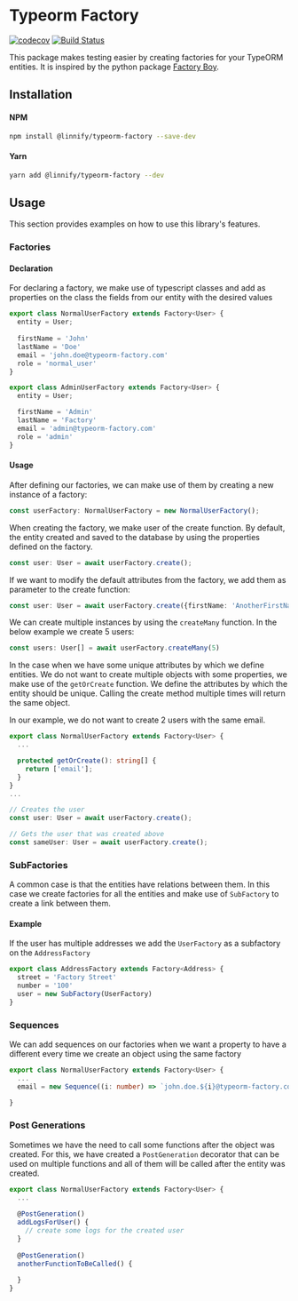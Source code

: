 # Typeorm Factory


[![codecov](https://codecov.io/gh/linnify/typeorm-factory/branch/main/graph/badge.svg)](https://codecov.io/gh/linnify/typeorm-factory)
[![Build Status](https://travis-ci.com/linnify/typeorm-factory.svg?branch=main)](https://travis-ci.com/linnify/typeorm-factory)

This package makes testing easier by creating factories for your TypeORM entities. It is inspired by the python package [Factory Boy](https://github.com/FactoryBoy/factory_boy).

## Installation

#### NPM

```bash
npm install @linnify/typeorm-factory --save-dev
```

#### Yarn

```bash
yarn add @linnify/typeorm-factory --dev
```


## Usage

This section provides examples on how to use this library's features.

### Factories

#### Declaration

For declaring a factory, we make use of typescript classes and add as properties on the class the fields from our entity with the desired values

```typescript
export class NormalUserFactory extends Factory<User> {
  entity = User;
  
  firstName = 'John'
  lastName = 'Doe'
  email = 'john.doe@typeorm-factory.com'
  role = 'normal_user'
}

export class AdminUserFactory extends Factory<User> {
  entity = User;

  firstName = 'Admin'
  lastName = 'Factory'
  email = 'admin@typeorm-factory.com'
  role = 'admin'
}
```

#### Usage

After defining our factories, we can make use of them by creating a new instance of a factory:

```typescript
const userFactory: NormalUserFactory = new NormalUserFactory();
```

When creating the factory, we make user of the create function. By default, the entity created and saved to the database by using the properties defined on the factory.

```typescript
const user: User = await userFactory.create();
```

If we want to modify the default attributes from the factory, we add them as parameter to the create function:


```typescript
const user: User = await userFactory.create({firstName: 'AnotherFirstName', lastName: 'AnotherLastName'});
```

We can create multiple instances by using the `createMany` function. In the below example we create 5 users:

```typescript
const users: User[] = await userFactory.createMany(5)
```

In the case when we have some unique attributes by which we define entities. We do not want to create multiple objects with some properties, we make use of the `getOrCreate` function. We define the attributes by which the entity should be unique. Calling the create method multiple times will return the same object.

In our example, we do not want to create 2 users with the same email.

```typescript
export class NormalUserFactory extends Factory<User> {
  ...

  protected getOrCreate(): string[] {
    return ['email'];
  }
}
...

// Creates the user 
const user: User = await userFactory.create();

// Gets the user that was created above
const sameUser: User = await userFactory.create();

```
### SubFactories

A common case is that the entities have relations between them. In this case we create factories for all the entities and make use of `SubFactory` to create a link between them.

#### Example

If the user has multiple addresses we add the `UserFactory` as a subfactory on the `AddressFactory`

```typescript
export class AddressFactory extends Factory<Address> {
  street = 'Factory Street'
  number = '100'
  user = new SubFactory(UserFactory)
}
```

### Sequences

We can add sequences on our factories when we want a property to have a different every time we create an object using the same factory

```typescript
export class NormalUserFactory extends Factory<User> {
  ...
  email = new Sequence((i: number) => `john.doe.${i}@typeorm-factory.com`)

}
```

### Post Generations

Sometimes we have the need to call some functions after the object was created. For this, we have created a `PostGeneration` decorator that can be used on multiple functions and all of them will be called after the entity was created.

```typescript
export class NormalUserFactory extends Factory<User> {
  ...
  
  @PostGeneration()
  addLogsForUser() {
    // create some logs for the created user
  }
  
  @PostGeneration()
  anotherFunctionToBeCalled() {
    
  }
}
```
